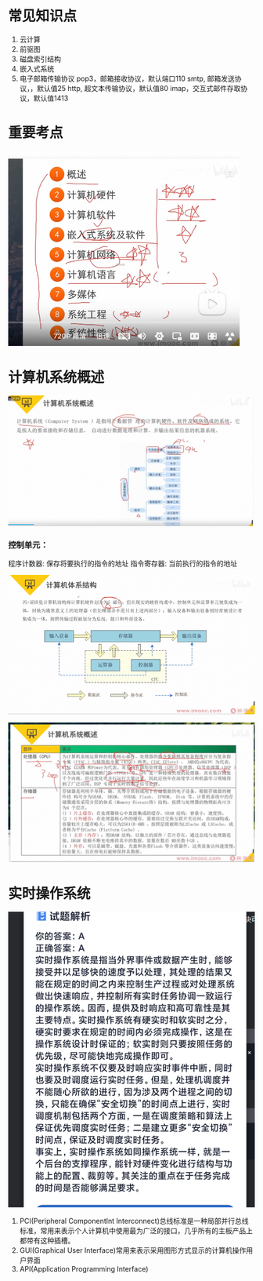 # 常见知识点

1. 云计算
2. 前驱图
3. 磁盘索引结构
4. 嵌入式系统
5. 电子邮箱传输协议
   pop3，邮箱接收协议，默认端口110
   smtp, 邮箱发送协议，，默认值25
   http, 超文本传输协议，默认值80
   imap，交互式邮件存取协议，默认值1413

# 重要考点

![](assets/20250307_134527_image.png)

# 计算机系统概述

![](assets/20250307_134856_image.png)

### 控制单元：

程序计数器: 保存将要执行的指令的地址
指令寄存器: 当前执行的指令的地址

![](assets/20250307_135633_image.png)

![](assets/20250307_140306_image.png)

# 实时操作系统

![](assets/20250324_213337_image.png)

1. PCI(Peripheral ComponentInt Interconnect)总线标准是一种局部并行总线标准，常用来表示个人计算机中使用最为广泛的接口，几乎所有的主板产品上都带有这种插槽。
2. GUI(Graphical User Interface)常用来表示采用图形方式显示的计算机操作用户界面
3. API(Application Programming Interface)



